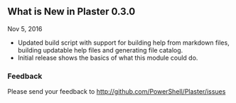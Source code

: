 ## What is New in Plaster 0.3.0
Nov 5, 2016

* Updated build script with support for building help from markdown files, building updatable help files and generating file catalog.
* Initial release shows the basics of what this module could do.

### Feedback
Please send your feedback to http://github.com/PowerShell/Plaster/issues
